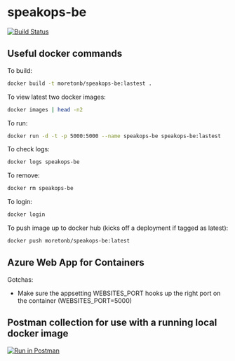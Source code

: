 # speakops-be
[![Build Status](https://travis-ci.org/wordshaker/speakops-be.svg?branch=master)](https://travis-ci.org/wordshaker/speakops-be)

Useful docker commands
----------------------
To build:
```bash
docker build -t moretonb/speakops-be:lastest .
```
To view latest two docker images:
```bash
docker images | head -n2
```
To run:
```bash
docker run -d -t -p 5000:5000 --name speakops-be speakops-be:lastest
```
To check logs:
```bash
docker logs speakops-be
```
To remove:
```bash
docker rm speakops-be
```
To login:
```bash
docker login
```
To push image up to docker hub (kicks off a deployment if tagged as latest):
```bash
docker push moretonb/speakops-be:latest
```

Azure Web App for Containers
----------------------
Gotchas:
* Make sure the appsetting WEBSITES_PORT hooks up the right port on the container (WEBSITES_PORT=5000)

Postman collection for use with a running local docker image
------------------------------------------------------------
[![Run in Postman](https://run.pstmn.io/button.svg)](https://app.getpostman.com/run-collection/9615b79e8be22a762c81)